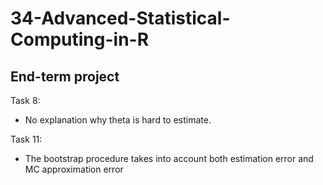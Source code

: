 # 34-Advanced-Statistical-Computing-in-R

## End-term project
Task 8:
- No explanation why theta is hard to estimate.

Task 11:
- The bootstrap procedure takes into account both estimation error and MC approximation error
